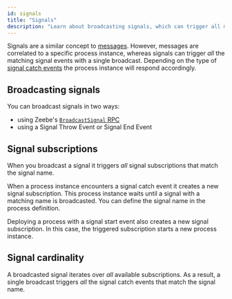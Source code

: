 ```yaml
---
id: signals
title: "Signals"
description: "Learn about broadcasting signals, which can trigger all matching signal events with a single broadcast."
---
```


Signals are a similar concept to [messages](messages.md). However, messages are correlated to a specific
process instance, whereas signals can trigger _all_ the matching signal events with a single broadcast.
Depending on the type of [signal catch events](../modeler/bpmn/signal-events/signal-events.md) the process instance will
respond accordingly.

## Broadcasting signals

You can broadcast signals in two ways:

- using Zeebe's [`BroadcastSignal` RPC](../../../apis-tools/grpc/#broadcastsignal-rpc)
- using a Signal Throw Event or Signal End Event

## Signal subscriptions

When you broadcast a signal it triggers _all_ signal subscriptions that match the signal name.

When a process instance encounters a signal catch event it creates a new signal subscription.
This process instance waits until a signal with a matching name is broadcasted. You can define the signal name in the
process definition.

Deploying a process with a signal start event also creates a new signal subscription. In this case, the triggered
subscription starts a new process instance.

## Signal cardinality

A broadcasted signal iterates over _all_ available subscriptions. As a result, a single broadcast triggers _all_ the
signal catch events that match the signal name.

